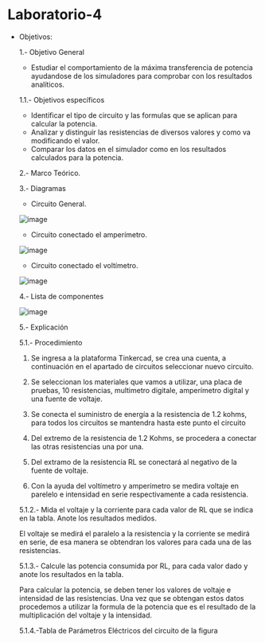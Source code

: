 # Laboratorio-4
* Objetivos:
 
   1.- Objetivo General
   - Estudiar el comportamiento de la máxima transferencia de potencia ayudandose de los simuladores para comprobar con los resultados analíticos.
   
   1.1.- Objetivos específicos
   - Identificar el tipo de circuito y las formulas que se aplican para calcular la potencia.
   - Analizar y distinguir las resistencias de diversos valores y como va modificando el valor.
   - Comparar los datos en el simulador como en los resultados calculados para la potencia.
   
   2.- Marco Teórico.
   
   3.- Diagramas
    
     * Circuito General.
     
     ![image](https://user-images.githubusercontent.com/76132461/106948785-25fb1080-66fa-11eb-91ef-c7492b2b51da.png)
     
     * Circuito conectado el amperímetro.
     
     ![image](https://user-images.githubusercontent.com/76132461/106948804-2dbab500-66fa-11eb-833c-e9af6cff8fa4.png)
     
     * Circuito conectado el voltímetro.
   
     ![image](https://user-images.githubusercontent.com/76132461/106948824-357a5980-66fa-11eb-8cf0-2a1dc3365329.png)
     
    4.- Lista de componentes
    
    ![image](https://user-images.githubusercontent.com/76132461/106954597-0962d680-6702-11eb-8d1e-2f3007329110.png)

    5.- Explicación
   
   5.1.- Procedimiento 
   
   1. Se ingresa a la plataforma Tinkercad, se crea una cuenta, a continuación en el apartado de circuitos seleccionar nuevo circuito.
   
   2. Se seleccionan los materiales que vamos a utilizar, una placa de pruebas, 10 resistencias, multimetro digitale, amperímetro digital y una fuente de voltaje.
   
   3. Se conecta el suministro de energía a la resistencia de 1.2 kohms, para todos los circuitos se mantendra hasta este punto el circuito
   
   4. Del extremo de la resistencia de 1.2 Kohms, se procedera a conectar las otras resistencias una por una.
   
   5. Del extramo de la resistencia RL se conectará al negativo de la fuente de voltaje.
   
   6. Con la ayuda del voltímetro y amperímetro se medira voltaje en parelelo e intensidad en serie respectivamente a cada resistencia.
   
   5.1.2.- Mida el voltaje y la corriente para cada valor de RL que se indica en la tabla. Anote los resultados medidos.

   El voltaje se medirá el paralelo a la resistencia y la corriente se medirá en serie, de esa manera se obtendran los valores para cada una de las resistencias.
   
   5.1.3.- Calcule las potencia consumida por RL, para cada valor dado y anote los resultados en la tabla.
   
   Para calcular la potencia, se deben tener los valores de voltaje e intensidad de las resistencias. Una vez que se obtengan estos datos procedemos a utilizar la formula de la potencia que es el resultado de la multiplicación del voltaje y la intensidad.
   
   5.1.4.-Tabla de Parámetros Eléctricos del circuito de la figura
   
   
   
